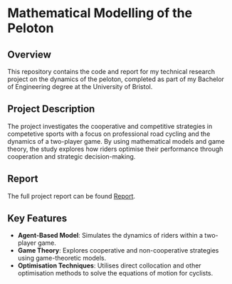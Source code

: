 # Mathematical Modelling of the Peloton

## Overview
This repository contains the code and report for my technical research project on the dynamics of the peloton, completed as part of my Bachelor of Engineering degree at the University of Bristol.

## Project Description
The project investigates the cooperative and competitive strategies in competetive sports with a focus on professional road cycling and the dynamics of a two-player game. By using mathematical models and game theory, the study explores how riders optimise their performance through cooperation and strategic decision-making.

## Report
The full project report can be found [Report](https://github.com/MohitVellore/Technical-Research-Paper-/blob/main/Dynamics_of_Peloton_Report.pdf).

## Key Features
- **Agent-Based Model**: Simulates the dynamics of riders within a two-player game.
- **Game Theory**: Explores cooperative and non-cooperative strategies using game-theoretic models.
- **Optimisation Techniques**: Utilises direct collocation and other optimisation methods to solve the equations of motion for cyclists.
